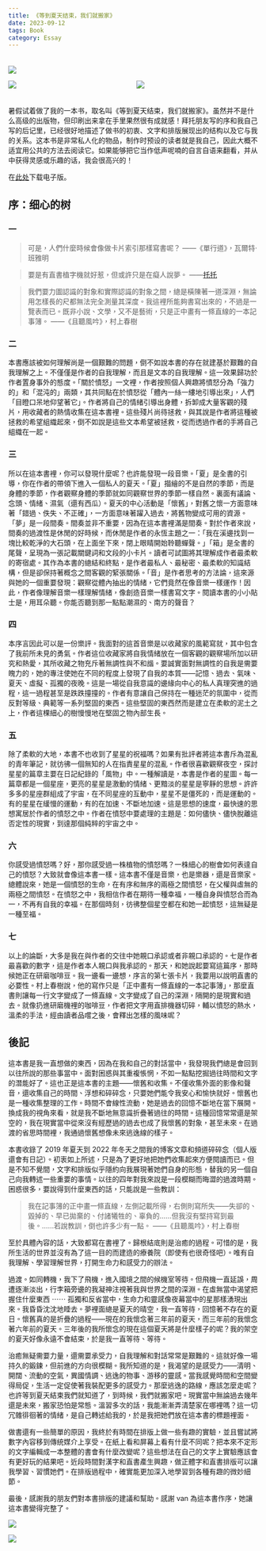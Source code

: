 ```yaml
---
title: 《等到夏天结束，我们就搬家》
date: 2023-09-12
tags: Book
category: Essay
---
```


<div class="photo-grid">
    <img src="/note/image/230913-1.jpg" style="grid-column: span 2;"/>
    <img src="/note/image/230913-3.jpg"/>
    <img src="/note/image/230913-5.jpg"/>
</div>

暑假试着做了我的一本书，取名叫《等到夏天结束，我们就搬家》。虽然并不是什么高级的出版物，但印刷出来拿在手里果然很有成就感！拜托朋友写的序和我自己写的后记里，已经很好地描述了做书的初衷、文字和排版展现出的结构以及它与我的关系。这本书是非常私人化的物品，制作时预设的读者就是我自己，因此大概不适宜用公共的方法去阅读它。如果能够把它当作低声呢喃的自言自语来翻看，并从中获得灵感或乐趣的话，我会很高兴的！

在[此处](/note/file/等到夏天結束，我們就搬家.pdf)下载电子版。

<div lang="zh-Hant">

## 序：细心的树

### 一

> 可是，人們什麼時候會像做卡片索引那樣寫書呢？
> ——《單行道》，瓦爾特·班雅明

> 要是有直書植字機就好惹，但或許只是在癡人說夢。
> ——[托托](https://tanpen.de)

> 我們要力圖認識的對象和實際認識的對象之間，總是橫陳著一道深淵，無論用怎樣長的尺都無法完全測量其深度。我這裡所能夠書寫出來的，不過是一覽表而已。既非小說、文學，又不是藝術，只是正中畫有一條直線的一本記事簿。
> ——《且聽風吟》，村上春樹

### 二

本書應該被如何理解尚是一個艱難的問題，倒不如說本書的存在就建基於艱難的自我理解之上。不僅僅是作者的自我理解，而且是文本的自我理解。這一效果歸功於作者置身事外的態度。「關於憤怒」一文裡，作者按照個人興趣將憤怒分為「強力的」和「混沌的」兩類，其共同點在於憤怒從「體內一絲一縷地引導出來」，人們「目瞪口呆地仰望著它」。作者將自己的情緒引導出身體，拆卸成大量客觀的殘片，用收藏者的熱情收集在這本書裡。這些殘片尚待拯救，與其說是作者將這種被拯救的希望組織起來，倒不如說是這些文本希望被拯救，從而透過作者的手將自己組織在一起。

### 三

所以在這本書裡，你可以發現什麼呢？也許能發現一段音樂。「夏」是全書的引導，你在作者的帶領下進入一個私人的夏天。「夏」描繪的不是自然的季節，而是身體的季節，作者觀察身體的季節就如同觀察世界的季節一樣自然。裏面有議論、念頭、情緒、濕氣（還有西瓜）。夏天的中心活動是「懷舊」，對舊之懷一方面意味著「錯過、佚失、不正確」，一方面意味著躍入過去，將舊物變成可用的資源。「夢」是一段間奏。間奏並非不重要，因為在這本書裡滿是間奏。對於作者來說，間奏的過渡性是休閒的好時候，而休閒是作者的永恆主題之一：「我在溪邊找到一塊比較乾淨的大石頭，在上面坐下來，閉上眼睛開始聆聽蟬聲。」「箱」是全書的尾聲，呈現為一張記載關鍵詞和文段的小卡片。讀者可試圖將其理解成作者最柔軟的寄宿處。其作為本書的總結和終點，是作者最私人、最秘密、最柔軟的知識結構，但是卻保持著概念之間客觀的緊張關係。「音」是作者思考的方法論，這來源與她的一個重要發現：觀察從體內抽出的情緒，它們竟然在像音樂一樣運作！因此，作者像理解音樂一樣理解情緒，像創造音樂一樣書寫文字。閱讀本書的小小貼士是，用耳朵聽。你能否聽到那一點點潮濕的、南方的聲音？

### 四

本序言因此可以是一份樂評。我面對的這首音樂是以收藏家的風範寫就，其中包含了我前所未見的勇氣。作者這位收藏家將自我情緒放在一個客觀的觀察場所加以研究和熱愛，其所收藏之物充斥著無調性與不和諧。要誠實面對無調性的自我是需要魄力的，她的專注使她在不同的程度上發現了自我的本質——記憶、過去、氣味、夏天、虛擬、孤獨的夜晚。這是一場從自我意識的邊緣向中心的私人真理突進的過程，這一過程甚至是跌跌撞撞的。作者有意讓自己保持在一種迷茫的氛圍中，從而反對等級、典範等一系列堅固的東西。這些堅固的東西然而是建立在柔軟的泥土之上，作者這棵細心的樹慢慢地在堅固之物內部生長。

### 五

除了柔軟的大地，本書不也收到了星星的祝福嗎？如果有批評者將這本書斥為混亂的青年筆記，就彷彿一個無知的人在指責星星的混亂。作者很喜歡觀察夜空，探討星星的篇章主要在日記紀錄的「風物」中。一種解讀是，本書是作者的星圖。每一篇章都是一個星座，更亮的星星是激動的情緒、更黯淡的星星是寧靜的思想。許許多多的星座群組成了宇宙，在不同星座的互動中，星星不是僵死的，而是運動的。有的星星在緩慢的運動，有的在加速、不斷地加速。這是思想的速度，最快速的思想寓居於作者的憤怒之中。作者在憤怒中要處理的主題是：如何儘快、儘快脫離這否定性的現實，到達那個純粹的宇宙之中。

### 六

你感受過憤怒嗎？好，那你感受過一株植物的憤怒嗎？一株細心的樹會如何表達自己的憤怒？大致就會像這本書一樣。這本書不僅是音樂，也是樂器，還是音樂家。總體說來，她是一個憤怒的生命，在有序和無序的兩極之間憤怒，在父權與虛無的兩極之間憤怒。在憤怒之中，我相信作者在期待一種幸福，一種自身與憤怒合而為一，不再有自我的幸福。在那個時刻，彷彿整個星空都在和她一起憤怒，這無疑是一種至福。

### 七

以上的論斷，大多是我在與作者的交往中她親口承認或者非親口承認的。七是作者最喜歡的數字，這是作者本人親口與我承認的。那天，和她說起要寫這篇序，那時候她正在研磨咖啡豆。我一邊看一邊想，序言的第七張卡片，我要用以說明直書的必要性。村上春樹說，他的寫作只是「正中畫有一條直線的一本記事簿」，那麼直書則讓每一行文字變成了一條直線。文字變成了自己的深淵，隔開的是現實和過去。就像扔進研磨機裡的咖啡豆，作者把文字用直排機器切碎，輔以憤怒的熱水，溫柔的手法，經由讀者品嚐之後，會釋出怎樣的風味呢？

## 後記

這本書是我一直想做的東西，因為在我和自己的對話當中，我發現我們總是會回到以往所說的那些事當中。面對困惑與其重複悵惘，不如一點點挖掘過往時間和文字的潛能好了。這也正是這本書的主題——懷舊和收集。不僅收集外面的影像和聲音，還收集自己的時間、浮想和碎碎念，只要她們能令我安心和愉快就好。懷舊也是一種收集整理的工作。時間不會線性流動，她是過去的回憶不斷地在當下展開。換成我的視角來看，就是我不斷地無意識折疊著過往的時間。這種回憶常常還是架空的，我在現實當中從來沒有經歷過的過去也成了我懷舊的對象，甚至未來。在過渡的省思時間裡，我通過懷舊想像未來逃逸線的樣子。

本書收錄了 2019 年夏天到 2022 年冬天之間我的博客文章和頻道碎碎念（個人版還會有日記）。初衷如上所述，只是為了更好地把她們收集起來方便閱讀而已。但是不知不覺間，文字和排版似乎隱約向我展現著她們自身的形態，替我的另一個自己向我轉述一些重要的事情。以往的四年對我來說是一段模糊而晦澀的過渡時期。困惑很多，要說得到什麼東西的話，只能說是一些教訓：

> 我在記事簿的正中畫一條直線，左側記載所得，右側則寫所失——失卻的、毀掉的、早已拋棄的、付諸犧牲的、辜負的……但我沒有堅持寫到最後。……若說教訓，倒也許多少有一點。
> ——《且聽風吟》，村上春樹

至於具體內容的話，大致都寫在書裡了。歸根結底則是治癒的過程。可惜的是，我所生活的世界並沒有為了這一目的而建造的療養院（即使有也很奇怪吧）。唯有自我理解、學習理解世界，打開生命力和感受力的辦法。

過渡。如同轉機，我下了飛機，進入國境之間的候機室等待。但飛機一直延誤，周遭逐漸淡出，行李箱旁邊的我凝神注視著我與世界之間的深淵。在虛無當中渴望把握住什麼東西 ⋯⋯ 孤獨和反省當中，生命力和靈感像夜幕當中的星那樣湧現出來。我昏昏沈沈地睡去。夢裡面總是夏天的晴空，我一直等待，回憶著不存在的夏日。懷舊真的是折疊的過程——現在的我懷念著三年前的夏天，而三年前的我懷念著六年前的夏天。三年後的我所懷念的現在這個夏天將是什麼樣子的呢？我的架空的夏天好像永遠不會結束，於是我一直等待、等待。

治癒無疑需要力量，還需要承受力，自我理解和對話常常是艱難的。這就好像一場持久的鍛鍊，但前進的方向很模糊。我所知道的是，我渴望的是感受力——清明、開闊、流動的空氣，異國情調、逃逸的物事、游移的靈感。當我感覺時間和空間變得局促，生活一定促使著我裝配更多的感受力。那麼逃逸的路線，應該怎麼走呢？也許等到夏天結束我們就知道了，到時候，我們就搬家吧。現實當中無論過去幾年還是未來，搬家恐怕是常態。溫習多次的話，我能漸漸弄清楚家在哪裡嗎？這一切冗雜徘徊著的情緒，是自己轉述給我的，於是我把她們放在這本書的標題裡面。

做書還有一些簡單的原因，我終於有時間在排版上做一些有趣的實驗，並且嘗試將數字內容移到傳統媒介上享受。在紙上看和屏幕上看有什麼不同呢？把本來不定形的文字編輯成一本整體的書會有什麼改變呢？這些想法在自己的文字上實驗應該會有更好玩的結果吧。近段時間對漢字和直書產生興趣，做正體字和直書排版可以讓我學習、習慣她們。在排版過程中，確實能更加深入地學習到各種有趣的微妙細節。

最後，感謝我的朋友們對本書排版的建議和幫助。感謝 van 為這本書作序，她讓這本書變得完整了。

</div>

![](/note/image/230913-2.jpg)

![](/note/image/230913-4.jpg)

<style>
.photo-grid { 
    display: grid;
    grid-template-columns: repeat(2, 1fr);
    gap: 1em;
    margin-block: 2lh;
}
</style>
